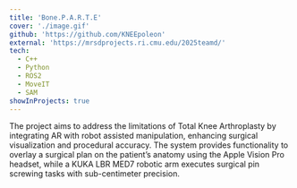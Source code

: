 ```yaml
---
title: 'Bone.P.A.R.T.E'
cover: './image.gif'
github: 'https://github.com/KNEEpoleon'
external: 'https://mrsdprojects.ri.cmu.edu/2025teamd/'
tech:
  - C++
  - Python
  - ROS2
  - MoveIT
  - SAM
showInProjects: true
---
```

The project aims to address the limitations of Total Knee Arthroplasty by integrating AR  with robot assisted manipulation, enhancing surgical visualization and procedural accuracy. The system provides functionality to overlay a surgical plan on the patient’s anatomy using the Apple Vision Pro headset, while a KUKA LBR MED7 robotic arm executes surgical pin screwing tasks with sub-centimeter precision.
